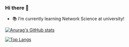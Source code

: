 ### Hi there 👋

- :books: I’m currently learning Network Science at university!

[![Anurag's GitHub stats](https://github-readme-stats.vercel.app/api?username=Nagayu71&count_private=true&theme=github_dark)](https://github.com/anuraghazra/github-readme-stats)

[![Top Langs](https://github-readme-stats.vercel.app/api/top-langs/?username=Nagayu71&theme=github_dark)](https://github.com/anuraghazra/github-readme-stats)

<!--
**Nagayu71/Nagayu71** is a ✨ _special_ ✨ repository because its `README.md` (this file) appears on your GitHub profile.

Here are some ideas to get you started:

-->
